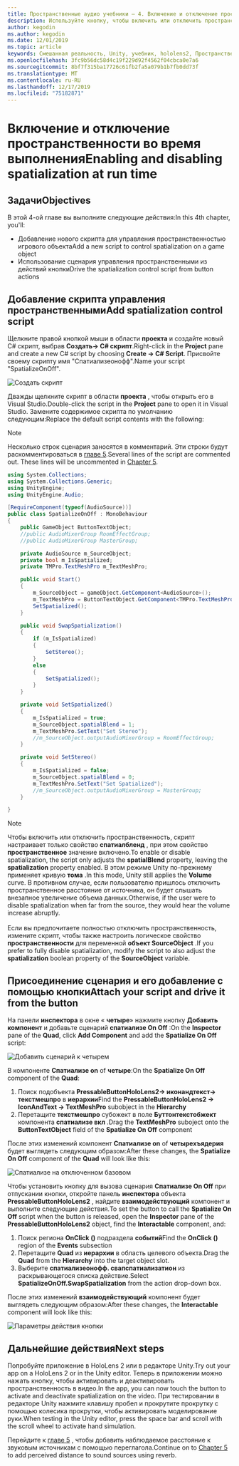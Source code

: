 ```yaml
---
title: Пространственные аудио учебники — 4. Включение и отключение пространственного звука во время выполнения
description: Используйте кнопку, чтобы включить или отключить пространственность звука во время выполнения.
author: kegodin
ms.author: kegodin
ms.date: 12/01/2019
ms.topic: article
keywords: Смешанная реальность, Unity, учебник, hololens2, Пространственный звук
ms.openlocfilehash: 3fc9b56dc58d4c19f229d92f4562f04cbca0e7a6
ms.sourcegitcommit: 8bf7f315ba17726c61fb2fa5a079b1b7fb0dd73f
ms.translationtype: MT
ms.contentlocale: ru-RU
ms.lasthandoff: 12/17/2019
ms.locfileid: "75182871"
---
```

# <a name="enabling-and-disabling-spatialization-at-run-time"></a><span data-ttu-id="aee56-105">Включение и отключение пространственности во время выполнения</span><span class="sxs-lookup"><span data-stu-id="aee56-105">Enabling and disabling spatialization at run time</span></span>

## <a name="objectives"></a><span data-ttu-id="aee56-106">Задачи</span><span class="sxs-lookup"><span data-stu-id="aee56-106">Objectives</span></span>
<span data-ttu-id="aee56-107">В этой 4-ой главе вы выполните следующие действия:</span><span class="sxs-lookup"><span data-stu-id="aee56-107">In this 4th chapter, you'll:</span></span>
* <span data-ttu-id="aee56-108">Добавление нового скрипта для управления пространственностью игрового объекта</span><span class="sxs-lookup"><span data-stu-id="aee56-108">Add a new script to control spatialization on a game object</span></span>
* <span data-ttu-id="aee56-109">Использование сценария управления пространственными из действий кнопки</span><span class="sxs-lookup"><span data-stu-id="aee56-109">Drive the spatialization control script from button actions</span></span>

## <a name="add-spatialization-control-script"></a><span data-ttu-id="aee56-110">Добавление скрипта управления пространственными</span><span class="sxs-lookup"><span data-stu-id="aee56-110">Add spatialization control script</span></span>
<span data-ttu-id="aee56-111">Щелкните правой кнопкой мыши в области **проекта** и создайте новый C# скрипт, выбрав **Создать-> C# скрипт**.</span><span class="sxs-lookup"><span data-stu-id="aee56-111">Right-click in the **Project** pane and create a new C# script by choosing **Create -> C# Script**.</span></span> <span data-ttu-id="aee56-112">Присвойте своему скрипту имя "Спатиализеонофф".</span><span class="sxs-lookup"><span data-stu-id="aee56-112">Name your script "SpatializeOnOff".</span></span>

![Создать скрипт](images/spatial-audio/create-script.png)

<span data-ttu-id="aee56-114">Дважды щелкните скрипт в области **проекта** , чтобы открыть его в Visual Studio.</span><span class="sxs-lookup"><span data-stu-id="aee56-114">Double-click the script in the **Project** pane to open it in Visual Studio.</span></span> <span data-ttu-id="aee56-115">Замените содержимое скрипта по умолчанию следующим:</span><span class="sxs-lookup"><span data-stu-id="aee56-115">Replace the default script contents with the following:</span></span>

> [!NOTE]
> <span data-ttu-id="aee56-116">Несколько строк сценария заносятся в комментарий. Эти строки будут раскомментироваться в [главе 5](unity-spatial-audio-ch5.md).</span><span class="sxs-lookup"><span data-stu-id="aee56-116">Several lines of the script are commented out. These lines will be uncommented in [Chapter 5](unity-spatial-audio-ch5.md).</span></span>

```c#
using System.Collections;
using System.Collections.Generic;
using UnityEngine;
using UnityEngine.Audio;

[RequireComponent(typeof(AudioSource))]
public class SpatializeOnOff : MonoBehaviour
{
    public GameObject ButtonTextObject;
    //public AudioMixerGroup RoomEffectGroup;
    //public AudioMixerGroup MasterGroup;

    private AudioSource m_SourceObject;
    private bool m_IsSpatialized;
    private TMPro.TextMeshPro m_TextMeshPro;

    public void Start()
    {
        m_SourceObject = gameObject.GetComponent<AudioSource>();
        m_TextMeshPro = ButtonTextObject.GetComponent<TMPro.TextMeshPro>();
        SetSpatialized();
    }

    public void SwapSpatialization()
    {
        if (m_IsSpatialized)
        {
            SetStereo();
        }
        else
        {
            SetSpatialized();
        }
    }

    private void SetSpatialized()
    {
        m_IsSpatialized = true;
        m_SourceObject.spatialBlend = 1;
        m_TextMeshPro.SetText("Set Stereo");
        //m_SourceObject.outputAudioMixerGroup = RoomEffectGroup;
    }

    private void SetStereo()
    {
        m_IsSpatialized = false;
        m_SourceObject.spatialBlend = 0;
        m_TextMeshPro.SetText("Set Spatialized");
        //m_SourceObject.outputAudioMixerGroup = MasterGroup;
    }

}
```

> [!NOTE]
> <span data-ttu-id="aee56-117">Чтобы включить или отключить пространственность, скрипт настраивает только свойство **спатиалбленд** , при этом свойство **пространственное** значение включено.</span><span class="sxs-lookup"><span data-stu-id="aee56-117">To enable or disable spatialization, the script only adjusts the **spatialBlend** property, leaving the **spatialization** property enabled.</span></span> <span data-ttu-id="aee56-118">В этом режиме Unity по-прежнему применяет кривую **тома** .</span><span class="sxs-lookup"><span data-stu-id="aee56-118">In this mode, Unity still applies the **Volume** curve.</span></span> <span data-ttu-id="aee56-119">В противном случае, если пользователю пришлось отключить пространственное расстояние от источника, он будет слышать внезапное увеличение объема данных.</span><span class="sxs-lookup"><span data-stu-id="aee56-119">Otherwise, if the user were to disable spatialization when far from the source, they would hear the volume increase abruptly.</span></span> <br> <br>
> <span data-ttu-id="aee56-120">Если вы предпочитаете полностью отключить пространственность, измените скрипт, чтобы также настроить логическое свойство **пространственности** для переменной **объект SourceObject** .</span><span class="sxs-lookup"><span data-stu-id="aee56-120">If you prefer to fully disable spatialization, modify the script to also adjust the **spatialization** boolean property of the **SourceObject** variable.</span></span>

## <a name="attach-your-script-and-drive-it-from-the-button"></a><span data-ttu-id="aee56-121">Присоединение сценария и его добавление с помощью кнопки</span><span class="sxs-lookup"><span data-stu-id="aee56-121">Attach your script and drive it from the button</span></span>
<span data-ttu-id="aee56-122">На панели **инспектора** в окне « **четыре**» нажмите кнопку **Добавить компонент** и добавьте сценарий **спатиализе On Off** :</span><span class="sxs-lookup"><span data-stu-id="aee56-122">On the **Inspector** pane of the **Quad**, click **Add Component** and add the **Spatialize On Off** script:</span></span>

![Добавить сценарий к четырем](images/spatial-audio/add-script-to-quad.png)

<span data-ttu-id="aee56-124">В компоненте **Спатиализе on** of **четыре**:</span><span class="sxs-lookup"><span data-stu-id="aee56-124">On the **Spatialize On Off** component of the **Quad**:</span></span>
1. <span data-ttu-id="aee56-125">Поиск подобъекта **PressableButtonHoloLens2-> иконандтекст-> текстмешпро** в **иерархии**</span><span class="sxs-lookup"><span data-stu-id="aee56-125">Find the **PressableButtonHoloLens2 -> IconAndText -> TextMeshPro** subobject in the **Hierarchy**</span></span>
2. <span data-ttu-id="aee56-126">Перетащите **текстмешпро** субожект в поле **Буттонтекстобжект** компонента **спатиализе вкл** .</span><span class="sxs-lookup"><span data-stu-id="aee56-126">Drag the **TextMeshPro** suboject onto the **ButtonTextObject** field of the **Spatialize On Off** component</span></span>

<span data-ttu-id="aee56-127">После этих изменений компонент **Спатиализе on** of **четырехъядерия** будет выглядеть следующим образом:</span><span class="sxs-lookup"><span data-stu-id="aee56-127">After these changes, the **Spatialize On Off** component of the **Quad** will look like this:</span></span>

![Спатиализе на отключенном базовом](images/spatial-audio/spatialize-on-off-basic.png)

<span data-ttu-id="aee56-129">Чтобы установить кнопку для вызова сценария **Спатиализе On Off** при отпускании кнопки, откройте панель **инспектора** объекта **PressableButtonHoloLens2** , найдите **взаимодействующий** компонент и выполните следующие действия.</span><span class="sxs-lookup"><span data-stu-id="aee56-129">To set the button to call the **Spatialize On Off** script when the button is released, open the **Inspector** pane of the **PressableButtonHoloLens2** object, find the **Interactable** component, and:</span></span>
1. <span data-ttu-id="aee56-130">Поиск региона **OnClick ()** подраздела **событий**</span><span class="sxs-lookup"><span data-stu-id="aee56-130">Find the **OnClick ()** region of the **Events** subsection</span></span>
2. <span data-ttu-id="aee56-131">Перетащите **Quad** из **иерархии** в область целевого объекта.</span><span class="sxs-lookup"><span data-stu-id="aee56-131">Drag the **Quad** from the **Hierarchy** into the target object slot.</span></span>
3. <span data-ttu-id="aee56-132">Выберите **спатиализеонофф. свапспатиализатион** из раскрывающегося списка действие.</span><span class="sxs-lookup"><span data-stu-id="aee56-132">Select **SpatializeOnOff.SwapSpatialization** from the action drop-down box.</span></span>

<span data-ttu-id="aee56-133">После этих изменений **взаимодействующий** компонент будет выглядеть следующим образом:</span><span class="sxs-lookup"><span data-stu-id="aee56-133">After these changes, the **Interactable** component will look like this:</span></span>

![Параметры действия кнопки](images/spatial-audio/button-action-settings.png)

## <a name="next-steps"></a><span data-ttu-id="aee56-135">Дальнейшие действия</span><span class="sxs-lookup"><span data-stu-id="aee56-135">Next steps</span></span>
<span data-ttu-id="aee56-136">Попробуйте приложение в HoloLens 2 или в редакторе Unity.</span><span class="sxs-lookup"><span data-stu-id="aee56-136">Try out your app on a HoloLens 2 or in the Unity editor.</span></span> <span data-ttu-id="aee56-137">Теперь в приложении можно нажать кнопку, чтобы активировать и деактивировать пространственность в видео.</span><span class="sxs-lookup"><span data-stu-id="aee56-137">In the app, you can now touch the button to activate and deactivate spatialization on the video.</span></span> <span data-ttu-id="aee56-138">При тестировании в редакторе Unity нажмите клавишу пробел и прокрутите прокрутку с помощью колесика прокрутки, чтобы активировать моделирование руки.</span><span class="sxs-lookup"><span data-stu-id="aee56-138">When testing in the Unity editor, press the space bar and scroll with the scroll wheel to activate hand simulation.</span></span> 

<span data-ttu-id="aee56-139">Перейдите к [главе 5](unity-spatial-audio-ch5.md) , чтобы добавить наблюдаемое расстояние к звуковым источникам с помощью переглагола.</span><span class="sxs-lookup"><span data-stu-id="aee56-139">Continue on to [Chapter 5](unity-spatial-audio-ch5.md) to add perceived distance to sound sources using reverb.</span></span>

